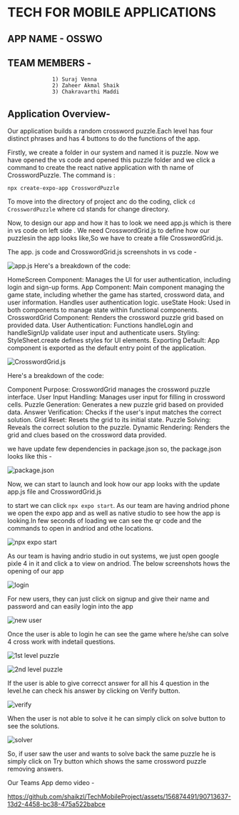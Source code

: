 



# TECH FOR MOBILE APPLICATIONS

## APP NAME - OSSWO
## TEAM MEMBERS -   
                  1) Suraj Venna
                  2) Zaheer Akmal Shaik
                  3) Chakravarthi Maddi

## Application Overview- 

Our application builds a random crossword puzzle.Each level has four distinct phrases and has 4 buttons to do the functions of the app.

Firstly, we create a folder in our system and named it is puzzle. Now we have opened the vs code and opened this puzzle folder and we click a command to create the react native application with th  name of CrosswordPuzzle.
The command is :
```
npx create-expo-app CrosswordPuzzle
```

To move into the directory of project anc do the coding, click ``` cd CrosswordPuzzle ``` where cd stands for change directory.

Now, to design our app and how it has to look we need app.js which is there in vs code on left side . We need CrosswordGrid.js to define how our puzzlesin the app looks like,So we have to create a file CrosswordGrid.js.

The app. js code and CrosswordGrid.js screenshots in vs code -

![app.js](screenshots/t1.jpeg)
Here's a breakdown of the code:

HomeScreen Component: Manages the UI for user authentication, including login and sign-up forms.
App Component: Main component managing the game state, including whether the game has started, crossword data, and user information. Handles user authentication logic.
useState Hook: Used in both components to manage state within functional components.
CrosswordGrid Component: Renders the crossword puzzle grid based on provided data.
User Authentication: Functions handleLogin and handleSignUp validate user input and authenticate users.
Styling: StyleSheet.create defines styles for UI elements.
Exporting Default: App component is exported as the default entry point of the application.

![CrosswordGrid.js](screenshots/t2.jpeg)

Here's a breakdown of the code:

Component Purpose: CrosswordGrid manages the crossword puzzle interface.
User Input Handling: Manages user input for filling in crossword cells.
Puzzle Generation: Generates a new puzzle grid based on provided data.
Answer Verification: Checks if the user's input matches the correct solution.
Grid Reset: Resets the grid to its initial state.
Puzzle Solving: Reveals the correct solution to the puzzle.
Dynamic Rendering: Renders the grid and clues based on the crossword data provided.

we have update few dependencies in package.json 
so, the package.json looks like this -

![package.json](screenshots/t3.jpeg)

Now, we can start to launch and look how our app looks with the update app.js file and CrosswordGrid.js

to start  we can click ```npx expo start```. As our team are having andriod phone we open the expo app and as well as native studio to see how the app is looking.In few seconds of loading we can see the qr code and the commands to open in andriod and othe locations.

![npx expo start](screenshots/t4.jpeg)

As our team is having andrio studio in out systems, we just open google pixle 4 in it and click a to view on andriod. The below screenshots hows the opening of our app

![login](screenshots/t5.jpeg)

For new users, they can just click on signup and give their name and password and can easily login into the app

![new user](screenshots/t6.jpeg)

Once the user is able to login he can see the game where he/she can solve 4 cross work with indetail questions.

![1st level puzzle](screenshots/t7.jpeg)

![2nd level puzzle](screenshots/t7_1.jpeg)

If the user is able to give correcct answer for all his 4 question in the level.he can check his answer by clicking on Verify button.

![verify](screenshots/t8.jpeg)

When the user is not able to solve it he can simply click on solve button to see the solutions. 

![solver](screenshots/t9.jpeg)

So, if user saw the user and wants to solve back the same puzzle he is simply click on Try button which shows the same crossword puzzle removing answers.


Our Teams App demo video - 

https://github.com/shaikzl/TechMobileProject/assets/156874491/90713637-13d2-4458-bc38-475a522babce
